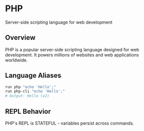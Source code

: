 # PHP

Server-side scripting language for web development

## Overview

PHP is a popular server-side scripting language designed for web development. It powers millions of websites and web applications worldwide.

## Language Aliases

```bash
run php "echo 'Hello';"
run php-cli "echo 'Hello';"
# Output: Hello (x2)
```

## REPL Behavior

PHP's REPL is STATEFUL - variables persist across commands.
